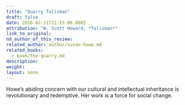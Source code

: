 ```yaml
---
title: "Quarry Talisman"
draft: false
date: 2016-02-11T21:15:00.000Z
attribution: "W. Scott Howard, *Talisman*"
link_to_original:
nd_author_of_this_review:
related_author: author/susan-howe.md
related_books:
  - book/the-quarry.md
description:
weight:
layout: none
---
```

Howe’s abiding concern with our cultural and intellectual inheritance is revolutionary and redemptive. Her work is a force for social change.

